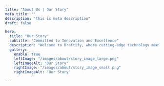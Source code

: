 ```yaml
---
title: "About Us | Our Story"
meta_title: ""
description: "this is meta description"
draft: false

hero:
  title: "Our Story"
  subtitle: "Committed to Innovation and Excellence"
  description: "Welcome to Draftify, where cutting-edge technology meets exceptional service. Founded we set out to revolutionize the back office industry by providing innovative solutions that empower businesses to thrive in a dynamic market. Our journey began with a vision to simplify the back office and deliver unparalleled value to our clients."
  gallery:
    enable: true
    leftImage: "/images/about/story_image_large.png"
    leftImageAlt: "Our Story"
    rightImage: "/images/about/story_image_small.png"
    rightImageAlt: "Our Story"

---
```

